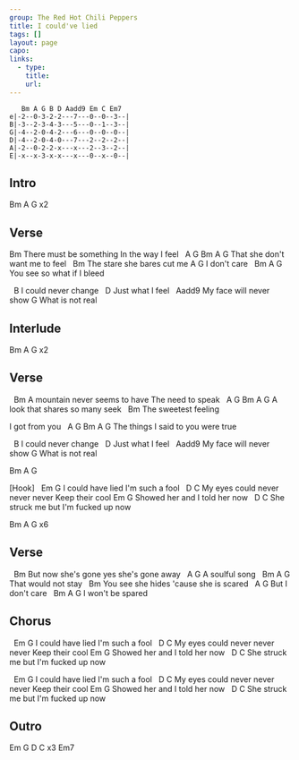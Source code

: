 ```yaml
---
group: The Red Hot Chili Peppers
title: I could've lied
tags: []
layout: page
capo: 
links: 
  - type: 
    title: 
    url: 
---
```


```chordpro
   Bm A G B D Aadd9 Em C Em7
e|-2--0-3-2-2---7---0--0--3--|
B|-3--2-3-4-3---5---0--1--3--|
G|-4--2-0-4-2---6---0--0--0--|
D|-4--2-0-4-0---7---2--2--2--|
A|-2--0-2-2-x---x---2--3--2--|
E|-x--x-3-x-x---x---0--x--0--|
```

## Intro
Bm A G x2

## Verse
Bm
There must be something
In the way I feel
&nbsp;    A         G          Bm  A G
That she don't want me to feel
&nbsp;   Bm
The stare she bares cut me
A       G
I don't care
&nbsp;                    Bm   A G
You see so what if I bleed

&nbsp; B
I could never change
&nbsp;    D
Just what I feel
&nbsp;  Aadd9
My face will never show
G
What is not real

## Interlude
Bm A G x2

## Verse
&nbsp; Bm
A mountain never seems to have
The need to speak
&nbsp; A         G              Bm  A G
A look that shares so many seek
&nbsp;   Bm
The sweetest feeling

I got from you
&nbsp;   A         G                Bm  A G
The things I said to you were true

&nbsp; B
I could never change
&nbsp;    D
Just what I feel
&nbsp;  Aadd9
My face will never show
G
What is not real

Bm A G

[Hook]
&nbsp; Em                  G
I could have lied I'm such a fool
&nbsp;  D                      C
My eyes could never never never
Keep their cool
Em               G
Showed her and I told her now
&nbsp;   D                 C
She struck me but I'm fucked up now

Bm A G x6

## Verse
&nbsp;   Bm
But now she's gone yes she's gone away
&nbsp; A       G
A soulful song
&nbsp;              Bm  A G
That would not stay
&nbsp;   Bm
You see she hides 'cause she is scared
&nbsp;   A       G
But I don't care
&nbsp;          Bm    A G
I won't be spared

## Chorus
&nbsp; Em                  G
I could have lied I'm such a fool
&nbsp;  D                      C
My eyes could never never never
Keep their cool
Em               G
Showed her and I told her now
&nbsp;   D                 C
She struck me but I'm fucked up now

&nbsp; Em                  G
I could have lied I'm such a fool
&nbsp;  D                      C
My eyes could never never never
Keep their cool
Em               G
Showed her and I told her now
&nbsp;   D                 C
She struck me but I'm fucked up now

## Outro
Em G D C x3
Em7

